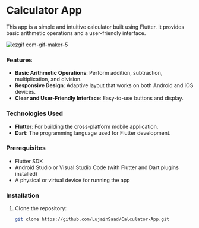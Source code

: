 # Calculator App

 This app is a simple and intuitive calculator built using Flutter. It provides basic arithmetic operations and a user-friendly interface.


![ezgif com-gif-maker-5](https://user-images.githubusercontent.com/79986157/154858609-4b15f010-897e-4e9e-b759-bc9fc0505755.gif)


### Features

- **Basic Arithmetic Operations**: Perform addition, subtraction, multiplication, and division.
- **Responsive Design**: Adaptive layout that works on both Android and iOS devices.
- **Clear and User-Friendly Interface**: Easy-to-use buttons and display.

### Technologies Used

- **Flutter**: For building the cross-platform mobile application.
- **Dart**: The programming language used for Flutter development.

### Prerequisites

- Flutter SDK
- Android Studio or Visual Studio Code (with Flutter and Dart plugins installed)
- A physical or virtual device for running the app

### Installation

1. Clone the repository:
   ```bash
   git clone https://github.com/LujainSaad/Calculator-App.git

